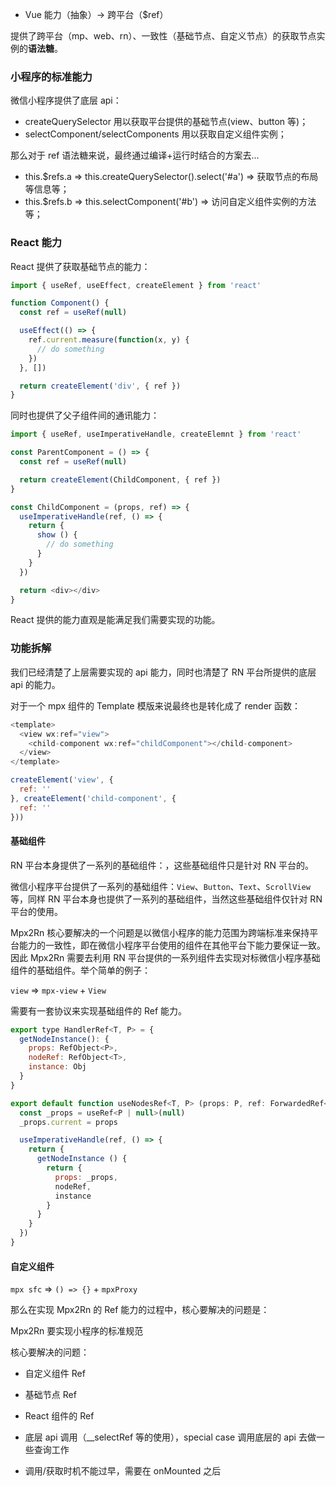 
* Vue 能力（抽象）-> 跨平台（$ref）

提供了跨平台（mp、web、rn）、一致性（基础节点、自定义节点）的获取节点实例的**语法糖**。
  
### 小程序的标准能力

微信小程序提供了底层 api：

* createQuerySelector 用以获取平台提供的基础节点(view、button 等)；
* selectComponent/selectComponents 用以获取自定义组件实例；

那么对于 ref 语法糖来说，最终通过编译+运行时结合的方案去...

* this.$refs.a => this.createQuerySelector().select('#a') => 获取节点的布局等信息等；
* this.$refs.b => this.selectComponent('#b') => 访问自定义组件实例的方法等；

### React 能力

React 提供了获取基础节点的能力：

```javascript
import { useRef, useEffect, createElement } from 'react'

function Component() {
  const ref = useRef(null)

  useEffect(() => {
    ref.current.measure(function(x, y) {
      // do something
    })
  }, [])

  return createElement('div', { ref })
}
```

同时也提供了父子组件间的通讯能力：

```javascript
import { useRef, useImperativeHandle, createElemnt } from 'react'

const ParentComponent = () => {
  const ref = useRef(null)

  return createElement(ChildComponent, { ref })
}

const ChildComponent = (props, ref) => {
  useImperativeHandle(ref, () => {
    return {
      show () {
        // do something
      }
    }
  })

  return <div></div>
}
```

React 提供的能力直观是能满足我们需要实现的功能。

### 功能拆解

我们已经清楚了上层需要实现的 api 能力，同时也清楚了 RN 平台所提供的底层 api 的能力。

对于一个 mpx 组件的 Template 模版来说最终也是转化成了 render 函数：

```javascript
<template>
  <view wx:ref="view">
    <child-component wx:ref="childComponent"></child-component>
  </view>
</template>
```

```javascript
createElement('view', {
  ref: ''
}, createElement('child-component', {
  ref: ''
}))
```


#### 基础组件

RN 平台本身提供了一系列的基础组件：，这些基础组件只是针对 RN 平台的。

微信小程序平台提供了一系列的基础组件：`View`、`Button`、`Text`、`ScrollView` 等，同样 RN 平台本身也提供了一系列的基础组件，当然这些基础组件仅针对 RN 平台的使用。

Mpx2Rn 核心要解决的一个问题是以微信小程序的能力范围为跨端标准来保持平台能力的一致性，即在微信小程序平台使用的组件在其他平台下能力要保证一致。因此 Mpx2Rn 需要去利用 RN 平台提供的一系列组件去实现对标微信小程序基础组件的基础组件。举个简单的例子：

`view` => `mpx-view` + `View`




需要有一套协议来实现基础组件的 Ref 能力。

```javascript
export type HandlerRef<T, P> = {
  getNodeInstance(): {
    props: RefObject<P>,
    nodeRef: RefObject<T>,
    instance: Obj
  }
}

export default function useNodesRef<T, P> (props: P, ref: ForwardedRef<HandlerRef<T, P>>, nodeRef: RefObject<T>, instance:Obj = {}) {
  const _props = useRef<P | null>(null)
  _props.current = props

  useImperativeHandle(ref, () => {
    return {
      getNodeInstance () {
        return {
          props: _props,
          nodeRef,
          instance
        }
      }
    }
  })
}
```

#### 自定义组件

`mpx sfc` => `() => {}` + `mpxProxy`


那么在实现 Mpx2Rn 的 Ref 能力的过程中，核心要解决的问题是：


Mpx2Rn 要实现小程序的标准规范

核心要解决的问题：



* 自定义组件 Ref
* 基础节点 Ref


* React 组件的 Ref
* 底层 api 调用（__selectRef 等的使用），special case 调用底层的 api 去做一些查询工作
* 调用/获取时机不能过早，需要在 onMounted 之后
